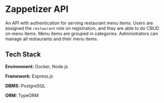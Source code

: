 # Zappetizer API

An API with authentication for serving restaurant menu items.
Users are assigned the `restaurant` role on registration, and they are able to do CRUD on menu items.
Menu items are grouped in categories. Administrators can manage all restaurants and their menu items.

## Tech Stack

**Environment:** Docker, Node.js

**Framework:** Express.js

**DBMS:** PostgreSQL

**ORM:** TypeORM
